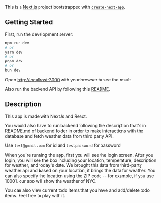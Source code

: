 This is a [Next.js](https://nextjs.org/) project bootstrapped with [`create-next-app`](https://github.com/vercel/next.js/tree/canary/packages/create-next-app).

## Getting Started

First, run the development server:

```bash
npm run dev
# or
yarn dev
# or
pnpm dev
# or
bun dev
```

Open [http://localhost:3000](http://localhost:3000) with your browser to see the result.

Also run the backend API by following this [README](https://github.com/hwuiwon/cs4261-fpa/blob/main/backend/README.md).

## Description
This app is made with NextJs and React.

You would also have to run backend following the description that's in README.md of backend folder in order to make interactions with the database and fetch weather data from third party API.

Use `test@gmail.com` for id and `testpassword` for password.

When you're running the app, first you will see the login screen. After you login, you will see the box including your location, temperature, 
description for weather, and today's date. We brought this data from third-party weather api and based on your location, it brings the data for weather. You can also specify the location using the ZIP code -- for example, if you use 10001, our app will show the weather of NYC.

You can also view current todo items that you have and add/delete todo items. Feel free to play with it.
